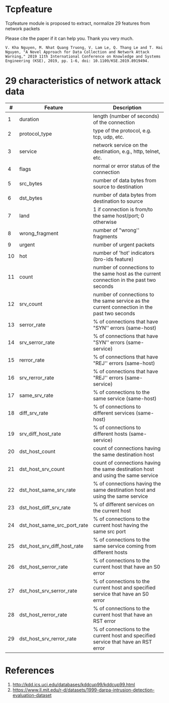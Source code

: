 # Tcpfeature

Tcpfeature module is proposed to extract, normalize 29 features from network packets

Please cite the paper if it can help you. Thank you very much.

```
V. Kha Nguyen, M. Nhat Quang Truong, V. Lam Le, Q. Thang Le and T. Hai Nguyen, "A Novel Approach for Data Collection and Network Attack Warning," 2019 11th International Conference on Knowledge and Systems Engineering (KSE), 2019, pp. 1-6, doi: 10.1109/KSE.2019.8919494.
```


# 29 characteristics of network attack data

| # | Feature | Description |
|---|---------|-------------|
| 1 | duration | length (number of seconds) of the connection |
| 2 | protocol_type | type of the protocol, e.g. tcp, udp, etc. |
| 3 | service | network service on the destination, e.g., http, telnet, etc. |
| 4 | flags | normal or error status of the connection |
| 5 | src_bytes | number of data bytes from source to destination |
| 6 | dst_bytes | number of data bytes from destination to source |
| 7 | land | 1 if connection is from/to the same host/port; 0 otherwise |
| 8 | wrong_fragment | number of "wrong'' fragments |
| 9 | urgent | number of urgent packets |
| 10 | hot | number of 'hot' indicators (bro-ids feature) |
| 11 | count | number of connections to the same host as the current connection in the past two seconds |
| 12 | srv_count | number of connections to the same service as the current connection in the past two seconds |
| 13 | serror_rate | % of connections that have "SYN'' errors (same-host) |
| 14 | srv_serror_rate | % of connections that have "SYN'' errors (same-service) |
| 15 | rerror_rate | % of connections that have "REJ'' errors (same-host) |
| 16 | srv_rerror_rate | % of connections that have "REJ'' errors (same-service) |
| 17 | same_srv_rate | % of connections to the same service (same-host) |
| 18 | diff_srv_rate | % of connections to different services (same-host) |
| 19 | srv_diff_host_rate | % of connections to different hosts (same-service) |
| 20 | dst_host_count | count of connections having the same destination host |
| 21 | dst_host_srv_count | count of connections having the same destination host and using the same service | 
| 22 | dst_host_same_srv_rate | % of connections having the same destination host and using the same service | 
| 23 | dst_host_diff_srv_rate | % of different services on the current host |
| 24 | dst_host_same_src_port_rate | % of connections to the current host having the same src port | 
| 25 | dst_host_srv_diff_host_rate | % of connections to the same service coming from different hosts |
| 26 | dst_host_serror_rate | % of connections to the current host that have an S0 error |
| 27 | dst_host_srv_serror_rate | % of connections to the current host and specified service that have an S0 error |
| 28 | dst_host_rerror_rate | % of connections to the current host that have an RST error |
| 29 | dst_host_srv_rerror_rate | % of connections to the current host and specified service that have an RST error |

# References

1. http://kdd.ics.uci.edu/databases/kddcup99/kddcup99.html
2. https://www.ll.mit.edu/r-d/datasets/1999-darpa-intrusion-detection-evaluation-dataset
